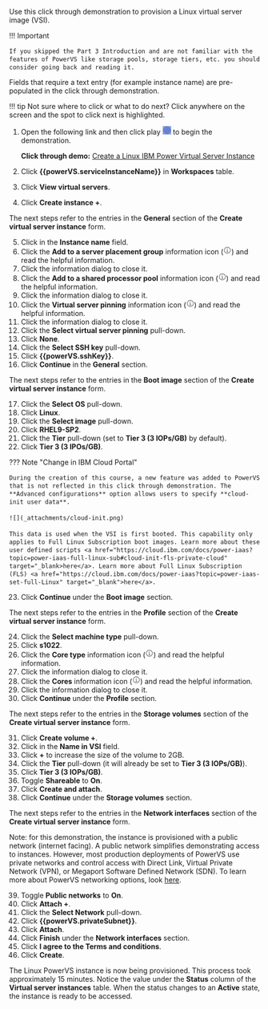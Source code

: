 Use this click through demonstration to provision a Linux virtual server image (VSI). 

!!! Important

    If you skipped the Part 3 Introduction and are not familiar with the features of PowerVS like storage pools, storage tiers, etc. you should consider going back and reading it.  

Fields that require a text entry (for example instance name) are pre-populated in the click through demonstration.

!!! tip
    Not sure where to click or what to do next? Click anywhere on the screen and the spot to click next is highlighted.

1. Open the following link and then click play ![](_attachments/ClickThruPlayButton.png) to begin the demonstration.

    **Click through demo:** <a href="https://ibm.github.io/SalesEnablement-test-repo/includes/Provision-LinuxVM/index.html" target ="_blank">Create a Linux IBM Power Virtual Server Instance</a>

2. Click **{{powerVS.serviceInstanceName}}** in **Workspaces** table.
3. Click **View virtual servers**.
4. Click **Create instance +**.

The next steps refer to the entries in the **General** section of the **Create virtual server instance** form.

5. Click in the **Instance name** field.
6. Click the **Add to a server placement group** information icon (![](_attachments/infoIcon.png)) and read the helpful information.
7. Click the information dialog to close it.
8. Click the **Add to a shared processor pool** information icon (![](_attachments/infoIcon.png)) and read the helpful information.
9. Click the information dialog to close it.
10. Click the **Virtual server pinning** information icon (![](_attachments/infoIcon.png)) and read the helpful information.
11. Click the information dialog to close it.
12. Click the **Select virtual server pinning** pull-down.
13. Click **None**.
14. Click the **Select SSH key** pull-down.
15. Click **{{powerVS.sshKey}}**.
16. Click **Continue** in the **General** section.

The next steps refer to the entries in the **Boot image** section of the **Create virtual server instance** form.

17. Click the **Select OS** pull-down.
18. Click **Linux**.
19. Click the **Select image** pull-down.
20. Click **RHEL9-SP2**.
21. Click the **Tier** pull-down (set to **Tier 3 (3 IOPs/GB)** by default).
22. Click **Tier 3 (3 IPOs/GB)**.

??? Note "Change in IBM Cloud Portal"

    During the creation of this course, a new feature was added to PowerVS that is not reflected in this click through demonstration. The **Advanced configurations** option allows users to specify **cloud-init user data**. 
    
    ![](_attachments/cloud-init.png)
    
    This data is used when the VSI is first booted. This capability only applies to Full Linux Subscription boot images. Learn more about these user defined scripts <a href="https://cloud.ibm.com/docs/power-iaas?topic=power-iaas-full-linux-sub#cloud-init-fls-private-cloud" target="_blank>here</a>. Learn more about Full Linux Subscription (FLS) <a href="https://cloud.ibm.com/docs/power-iaas?topic=power-iaas-set-full-Linux" target="_blank">here</a>.

23. Click **Continue** under the **Boot image** section.

The next steps refer to the entries in the **Profile** section of the **Create virtual server instance** form.

24. Click the **Select machine type** pull-down.
25. Click **s1022**.
26. Click the **Core type** information icon (![](_attachments/infoIcon.png)) and read the helpful information.
27. Click the information dialog to close it.
28. Click the **Cores** information icon (![](_attachments/infoIcon.png)) and read the helpful information.
29. Click the information dialog to close it.
30. Click **Continue** under the **Profile** section.

The next steps refer to the entries in the **Storage volumes** section of the **Create virtual server instance** form.

31. Click **Create volume +**.
32. Click in the **Name in VSI** field.
33. Click **+** to increase the size of the volume to 2GB.
34. Click the **Tier** pull-down (it will already be set to **Tier 3 (3 IOPs/GB)**).
35. Click **Tier 3 (3 IOPs/GB)**.
36. Toggle **Shareable** to **On**.
37. Click **Create and attach**.
38. Click **Continue** under the **Storage volumes** section.

The next steps refer to the entries in the **Network interfaces** section of the **Create virtual server instance** form.

Note: for this demonstration, the instance is provisioned with a public network (internet facing). A public network simplifies demonstrating access to instances. However, most production deployments of PowerVS use private networks and control access with Direct Link, Virtual Private Network (VPN), or Megaport Software Defined Network (SDN). To learn more about PowerVS networking options, look <a href="https://cloud.ibm.com/docs/power-iaas?topic=power-iaas-network-architecture-diagrams" target="_blank">here</a>.

39. Toggle **Public networks** to **On**.
40. Click **Attach +**.
41. Click the **Select Network** pull-down.
42. Click **{{powerVS.privateSubnet}}**.
43. Click **Attach**.
44. Click **Finish** under the **Network interfaces** section.
45. Click **I agree to the Terms and conditions**.
46. Click **Create**.

The Linux PowerVS instance is now being provisioned. This process took approximately 15 minutes. Notice the value under the **Status** column of the **Virtual server instances** table. When the status changes to an **Active** state, the instance is ready to be accessed.

